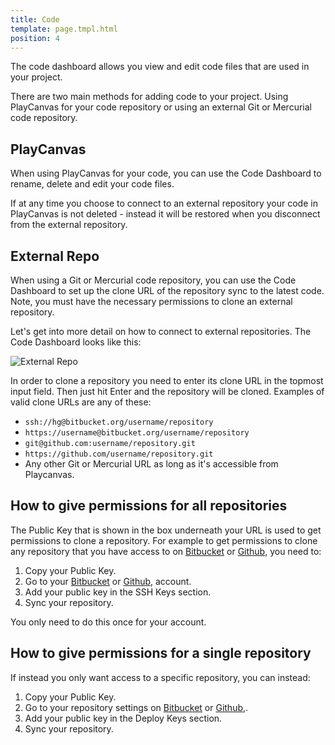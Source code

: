 ```yaml
---
title: Code
template: page.tmpl.html
position: 4
---
```


The code dashboard allows you view and edit code files that are used in your project.

There are two main methods for adding code to your project. Using PlayCanvas for your code repository or using an external Git or Mercurial code repository.

## PlayCanvas

When using PlayCanvas for your code, you can use the Code Dashboard to rename, delete and edit your code files.

If at any time you choose to connect to an external repository your code in PlayCanvas is not deleted - instead it will be restored when you disconnect from the external repository.

## External Repo

When using a Git or Mercurial code repository, you can use the Code Dashboard to set up the clone URL of the repository sync to the latest code. Note, you must have the necessary permissions to clone an external repository.

Let's get into more detail on how to connect to external repositories. The Code Dashboard looks like this:

<img alt="External Repo" src="/images/platform/external_repo.jpg" style="max-width: 100%"></img>

In order to clone a repository you need to enter its clone URL in the topmost input field. Then just hit Enter and the repository will be cloned. Examples of valid clone URLs are any of these:
* `ssh://hg@bitbucket.org/username/repository`
* `https://username@bitbucket.org/username/repository`
* `git@github.com:username/repository.git`
* `https://github.com/username/repository.git`
* Any other Git or Mercurial URL as long as it's accessible from Playcanvas.

## How to give permissions for all repositories

The Public Key that is shown in the box underneath your URL is used to get permissions to clone a repository. For example to get permissions to clone any repository that you have access to on <a href="https://bitbucket.org" target="_blank">Bitbucket</a> or <a href="https://github.com" target="_blank">Github</a>, you need to:

1. Copy your Public Key.
2. Go to your <a href="https://bitbucket.org" target="_blank">Bitbucket</a> or <a href="https://github.com" target="_blank">Github</a>, account.
3. Add your public key in the SSH Keys section.
4. Sync your repository.

You only need to do this once for your account.

## How to give permissions for a single repository

If instead you only want access to a specific repository, you can instead:

1. Copy your Public Key.
2. Go to your repository settings on <a href="https://bitbucket.org" target="_blank">Bitbucket</a> or <a href="https://github.com" target="_blank">Github</a>,.
3. Add your public key in the Deploy Keys section.
4. Sync your repository.